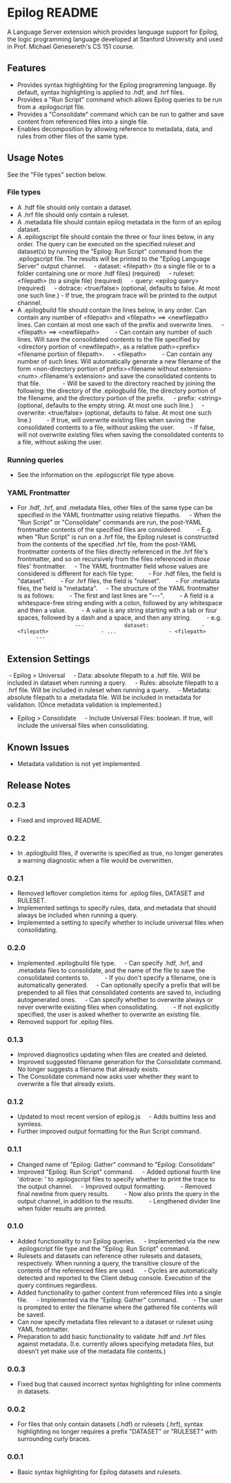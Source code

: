 # Epilog README

A Language Server extension which provides language support for Epilog, the logic programming language developed at Stanford University and used in Prof. Michael Genesereth's CS 151 course.

## Features
- Provides syntax highlighting for the Epilog programming language. By default, syntax highlighting is applied to .hdf, and .hrf files.
- Provides a "Run Script" command which allows Epilog queries to be run from a .epilogscript file.
- Provides a "Consolidate" command which can be run to gather and save content from referenced files into a single file.
- Enables decomposition by allowing reference to metadata, data, and rules from other files of the same type.

## Usage Notes
See the "File types" section below.

### File types
- A .hdf file should only contain a dataset.
- A .hrf file should only contain a ruleset.
- A .metadata file should contain epilog metadata in the form of an epilog dataset.
- A .epilogscript file should contain the three or four lines below, in any order. The query can be executed on the specified ruleset and dataset(s) by running the "Epilog: Run Script" command from the .epilogscript file. The results will be printed to the "Epilog Language Server" output channel.
    - dataset: \<filepath\> (to a single file or to a folder containing one or more .hdf files) (required)
    - ruleset: \<filepath\> (to a single file) (required)
    - query: \<epilog query\> (required)
    - dotrace: \<true/false\> (optional, defaults to false. At most one such line.)
        - If true, the program trace will be printed to the output channel.
- A .epilogbuild file should contain the lines below, in any order. Can contain any number of \<filepath\> and \<filepath\> ==> \<newfilepath\> lines. Can contain at most one each of the prefix and overwrite lines.
    - \<filepath\> ==> \<newfilepath\>
        - Can contain any number of such lines. Will save the consolidated contents to the file specified by \<directory portion of \<newfilepath\>, as a relative path\>\<prefix\>\<filename portion of filepath\>.
    - \<filepath\>
        - Can contain any number of such lines. Will automatically generate a new filename of the form \<non-directory portion of prefix\>\<filename without extension\>\<num\>.\<filename's extension\> and save the consolidated contents to that file.
            - Will be saved to the directory reached by joining the following: the directory of the .epilogbuild file, the directory portion of the filename, and the directory portion of the prefix.
    - prefix: \<string\> (optional, defaults to the empty string. At most one such line.)
    - overwrite: \<true/false\> (optional, defaults to false. At most one such line.)
        - If true, will overwrite existing files when saving the consolidated contents to a file, without asking the user.
        - If false, will not overwrite existing files when saving the consolidated contents to a file, without asking the user.

### Running queries
- See the information on the .epilogscript file type above.

### YAML Frontmatter
- For .hdf, .hrf, and .metadata files, other files of the same type can be specified in the YAML frontmatter using relative filepaths.
    - When the "Run Script" or "Consolidate" commands are run, the post-YAML frontmatter contents of the specified files are considered.
        - E.g. when "Run Script" is run on a .hrf file, the Epilog ruleset is constructed from the contents of the specified .hrf file, from the post-YAML frontmatter contents of the files directly referenced in the .hrf file's frontmatter, and so on recursively from the files referenced in *those* files' frontmatter.
    - The YAML frontmatter field whose values are considered is different for each file type:
        - For .hdf files, the field is "dataset".
        - For .hrf files, the field is "ruleset".
        - For .metadata files, the field is "metadata".
    - The structure of the YAML frontmatter is as follows:
        - The first and last lines are "---".
        - A field is a whitespace-free string ending with a colon, followed by any whitespace and then a value.
        - A value is any string starting with a tab or four spaces, followed by a dash and a space, and then any string.
        - e.g.
            ```
            ---
            dataset:
                - <filepath>
                - ...
                - <filepath>
            ---
            ```

## Extension Settings

 - Epilog > Universal
    - Data: absolute filepath to a .hdf file. Will be included in dataset when running a query.
    - Rules: absolute filepath to a .hrf file. Will be included in ruleset when running a query.
    - Metadata: absolute filepath to a .metadata file. Will be included in metadata for validation. (Once metadata validation is implemented.)
- Epilog > Consolidate
    - Include Universal Files: boolean. If true, will include the universal files when consolidating.
## Known Issues

- Metadata validation is not yet implemented.

## Release Notes
### 0.2.3
- Fixed and improved README.

### 0.2.2
- In .epilogbuild files, if overwrite is specified as true, no longer generates a warning diagnostic when a file would be overwritten.

### 0.2.1
- Removed leftover completion items for .epilog files, DATASET and RULESET.
- Implemented settings to specify rules, data, and metadata that should always be included when running a query.
- Implemented a setting to specify whether to include universal files when consolidating.

### 0.2.0
- Implemented .epilogbuild file type.
    - Can specify .hdf, .hrf, and .metadata files to consolidate, and the name of the file to save the consolidated contents to.
        - If you don't specify a filename, one is automatically generated.
    - Can optionally specify a prefix that will be prepended to all files that consolidated contents are saved to, including autogenerated ones.
    - Can specify whether to overwrite always or never overwrite existing files when consolidating.
        - If not explicitly specified, the user is asked whether to overwrite an existing file.
- Removed support for .epilog files.
### 0.1.3
- Improved diagnostics updating when files are created and deleted.
- Improved suggested filename generation for the Consolidate command. No longer suggests a filename that already exists.
- The Consolidate command now asks user whether they want to overwrite a file that already exists.
### 0.1.2
- Updated to most recent version of epilog.js
    - Adds builtins less and symless.
- Further improved output formatting for the Run Script command.
### 0.1.1
- Changed name of "Epilog: Gather" command to "Epilog: Consolidate"
- Improved "Epilog: Run Script" command.
    - Added optional fourth line 'dotrace: <boolean>' to .epilogscript files to specify whether to print the trace to the output channel.
    - Improved output formatting.
        - Removed final newline from query results.
        - Now also prints the query in the output channel, in addition to the results.
        - Lengthened divider line when folder results are printed.

### 0.1.0
- Added functionality to run Epilog queries.
    - Implemented via the new .epilogscript file type and the "Epilog: Run Script" command.
- Rulesets and datasets can reference other rulesets and datasets, respectively. When running a query, the transitive closure of the contents of the referenced files are used.
    - Cycles are automatically detected and reported to the Client debug console. Execution of the query continues regardless.
- Added functionality to gather content from referenced files into a single file.
    - Implemented via the "Epilog: Gather" command.
        - The user is prompted to enter the filename where the gathered file contents will be saved.
- Can now specify metadata files relevant to a dataset or ruleset using YAML frontmatter.
- Preparation to add basic functionality to validate .hdf and .hrf files against metadata. (I.e. currently allows specifying metadata files, but doesn't yet make use of the metadata file contents.)

### 0.0.3
- Fixed bug that caused incorrect syntax highlighting for inline comments in datasets.

### 0.0.2
- For files that only contain datasets (.hdf) or rulesets (.hrf), syntax highlighting no longer requires a prefix "DATASET" or "RULESET" with surrounding curly braces.

### 0.0.1
- Basic syntax highlighting for Epilog datasets and rulesets.